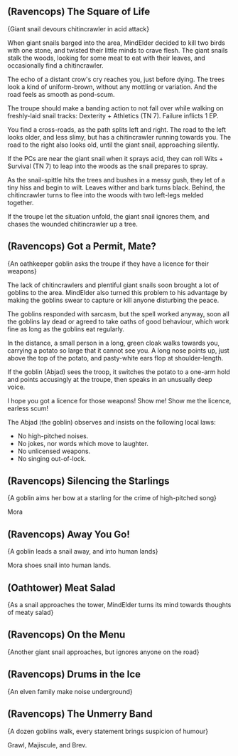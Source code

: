 (Ravencops) The Square of Life
-----
{Giant snail devours chitincrawler in acid attack}

When giant snails barged into the area, MindElder decided to kill two birds with one stone, and twisted their little minds to crave flesh.
The giant snails stalk the woods, looking for some meat to eat with their leaves, and occasionally find a chitincrawler.

>>>
The echo of a distant crow's cry reaches you, just before dying.
The trees look a kind of uniform-brown, without any mottling or variation.
And the road feels as smooth as pond-scum.
>>>

The troupe should make a banding action to not fall over while walking on freshly-laid snail tracks: Dexterity + Athletics (TN 7).
Failure inflicts 1 EP.

>>>
You find a cross-roads, as the path splits left and right.
The road to the left looks older, and less slimy, but has a chitincrawler running towards you.
The road to the right also looks old, until the giant snail, approaching silently.
>>>

If the PCs  are near the giant snail when it sprays acid, they can roll Wits + Survival (TN 7) to leap into the woods as the snail prepares to spray.

>>>
As the snail-spittle hits the trees and bushes in a messy gush, they let of a tiny hiss and begin to wilt.
Leaves wither and bark turns black.
Behind, the chitincrawler turns to flee into the woods with two left-legs melded together.
>>>

If the troupe let the situation unfold, the giant snail ignores them, and chases the wounded chitincrawler up a tree.

(Ravencops) Got a Permit, Mate?
-----
{An oathkeeper goblin asks the troupe if they have a licence for their weapons}

>>>
The lack of chitincrawlers and plentiful giant snails soon brought a lot of goblins to the area.
MindElder also turned this problem to his advantage by making the goblins swear to capture or kill anyone disturbing the peace.

The goblins responded with sarcasm, but the spell worked anyway, soon all the goblins lay dead or agreed to take oaths of good behaviour, which work fine as long as the goblins eat regularly.
>>>

>>>
In the distance, a small person in a long, green cloak walks towards you, carrying a potato so large that it cannot see you.
A long nose points up, just above the top of the potato, and pasty-white ears flop at shoulder-length.
>>>

If the goblin (Abjad) sees the troop, it switches the potato to a one-arm hold and points accusingly at the troupe, then speaks in an unusually deep voice.

>>>
I hope you got a licence for those weapons!
Show me!
Show me the licence, earless scum!
>>>

The Abjad (the goblin) observes and insists on the following local laws:

- No high-pitched noises.
- No jokes, nor words which move to laughter.
- No unlicensed weapons.
- No singing out-of-lock.


(Ravencops) Silencing the Starlings
-----
{A goblin aims her bow at a starling for the crime of high-pitched song}

Mora

(Ravencops) Away You Go!
-----
{A goblin leads a snail away, and into human lands}

Mora shoes snail into human lands.


(Oathtower) Meat Salad
-----
{As a snail approaches the tower, MindElder turns its mind towards thoughts of meaty salad}


(Ravencops) On the Menu
-----
{Another giant snail approaches, but ignores anyone on the road}


(Ravencops) Drums  in the Ice
-----
{An elven family make noise underground}


(Ravencops) The Unmerry Band
-----
{A dozen goblins walk, every statement brings suspicion of humour}

Grawl, Majiscule, and Brev.

